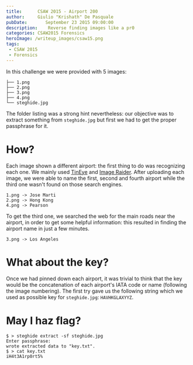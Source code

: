 ```yaml
---
title:      CSAW 2015 - Airport 200
author:     Giulio "Krishath" De Pasquale
pubDate:       September 23 2015 09:00:00
description:    Reverse finding images like a pr0
categories: CSAW2015 Forensics
heroImage: /writeup_images/csaw15.png
tags:
 - CSAW 2015
 - Forensics
---
```

In this challenge we were provided with 5 images:

    ├── 1.png
    ├── 2.png
    ├── 3.png
    ├── 4.png
    └── steghide.jpg

The folder listing was a strong hint nevertheless: our objective was to extract something from `steghide.jpg`  but first we had to get the proper passphrase for it.







# How?
Each image shown a different airport: the first thing to do was recognizing each one. We mainly used [TinEye](https://www.tineye.com/) and [Image Raider](https://www.imageraider.com/).
After uploading each image, we were able to name the first, second and fourth airport while the third one wasn't found on those search engines.

    1.png -> Jose Marti
    2.png -> Hong Kong
    4.png -> Pearson

To get the third one, we searched the web for the main roads near the airport, in order to get some helpful information: this resulted in finding the airport name in just a few minutes.

    3.png -> Los Angeles

# What about the key?

Once we had pinned down each airport, it was trivial to think that the key would be the concatenation of each airport's IATA code or name (following the image numbering).
The first try gave us the following string which we used as possible key for `steghide.jpg`: `HAVHKGLAXYYZ`.

# May I haz flag?

    $ > steghide extract -sf steghide.jpg
    Enter passphrase:
    wrote extracted data to "key.txt".
    $ > cat key.txt
    iH4t3A1rp0rt5%
